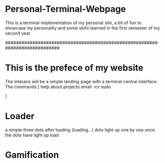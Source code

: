 

# Personal-Terminal-Webpage
This is a terminal implementation of my personal site, a bit of fun to showcase
my personality and some skills learned in the first semester of my second year.


############################################################################


# This is the prefece of my website

The interace will be a simple landing-page with a terminal central interface.
The commands [
    help
    about
    projects
    email
    -cv
    sudo 

]

# Loader 

a simple three dots after loading (loading...)
dots light up one by one 
once the dots have light up 
load

<!-- scroll up when enter -->


# Gamification